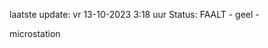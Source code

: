 laatste update: 
vr 13-10-2023  3:18   uur 
Status: FAALT - geel - 
<div class="service Y">microstation</div>